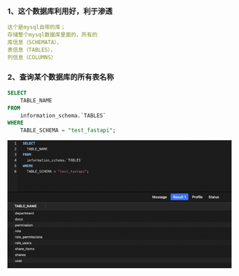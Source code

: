 ### 1、这个数据库利用好，利于渗透
```yaml
这个是mysql自带的库；
存储整个mysql数据库里面的，所有的
库信息（SCHEMATA），
表信息（TABLES），
列信息（COLUMNS）
```
### 2、查询某个数据库的所有表名称
```sql
SELECT
	TABLE_NAME 
FROM
	information_schema.`TABLES` 
WHERE
	TABLE_SCHEMA = "test_fastapi";
```
![image](https://github.com/498946975/Security/blob/master/images/sql_22.png)